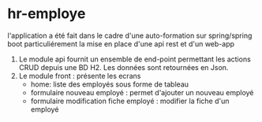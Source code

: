 # hr-employe
l'application a été fait dans le cadre d'une auto-formation sur spring/spring boot 
particuliérement la mise en place d'une api rest et d'un web-app
1. Le module api fournit un ensemble de end-point permettant les actions CRUD depuis une BD H2. Les données sont retournées en Json.
2. Le module front : présente les ecrans 
   - home: liste des employés sous forme de tableau
   - formulaire nouveau employé : permet d'ajouter un nouveau employé
   - formulaire modification fiche employé : modifier la fiche d'un employé

